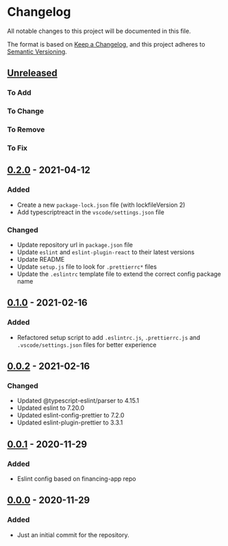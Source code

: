 # Changelog

All notable changes to this project will be documented in this file.

The format is based on [Keep a Changelog](https://keepachangelog.com/en/1.0.0/),
and this project adheres to [Semantic Versioning](https://semver.org/spec/v2.0.0.html).

## [Unreleased]

### To Add

### To Change

### To Remove

### To Fix

## [0.2.0] - 2021-04-12

### Added

- Create a new `package-lock.json` file (with lockfileVersion 2)
- Add typescriptreact in the `vscode/settings.json` file

### Changed

- Update repository url in `package.json` file
- Update `eslint` and `eslint-plugin-react` to their latest versions
- Update README
- Update `setup.js` file to look for `.prettierrc*` files
- Update the `.eslintrc` template file to extend the correct config package name

## [0.1.0] - 2021-02-16

### Added

- Refactored setup script to add `.eslintrc.js`, `.prettierrc.js` and `.vscode/settings.json` files for better experience

## [0.0.2] - 2021-02-16

### Changed

- Updated @typescript-eslint/parser to 4.15.1
- Updated eslint to 7.20.0
- Updated eslint-config-prettier to 7.2.0
- Updated eslint-plugin-prettier to 3.3.1

## [0.0.1] - 2020-11-29

### Added

- Eslint config based on financing-app repo

## [0.0.0] - 2020-11-29

### Added

- Just an initial commit for the repository.

[unreleased]: https://github.com/azedo/eslint-config-azedo/compare/v0.2.0...main
[0.2.0]: https://github.com/azedo/eslint-config-azedo/releases/tag/v0.2.0
[0.1.0]: https://github.com/azedo/eslint-config-azedo/releases/tag/v0.1.0
[0.0.2]: https://github.com/azedo/eslint-config-azedo/releases/tag/v0.0.2
[0.0.1]: https://github.com/azedo/eslint-config-azedo/releases/tag/v0.0.1
[0.0.0]: https://github.com/azedo/eslint-config-azedo/releases/tag/v0.0.0
